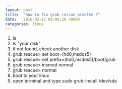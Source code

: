 ```yaml
---
layout: post
title:  "how to fix grub rescue problem ?"
date:   2016-02-17 08:06:16 +0000
categories: linux
---
```

1. ls
2. ls "your disk"
3. if not found, check another disk
4. grub rescue> set boot=(hd0,msdos5)
5. grub rescue> set prefix=(hd0,msdos5)/boot/grub
6. grub rescue> insmod normal
7. grub rescue> normal
8. boot to your linux
9. open terminal and type sudo grub-install /dev/sda

<!-- You’ll find this post in your `_posts` directory. Go ahead and edit it and re-build the site to see your changes. You can rebuild the site in many different ways, but the most common way is to run `jekyll serve`, which launches a web server and auto-regenerates your site when a file is updated.

To add new posts, simply add a file in the `_posts` directory that follows the convention `YYYY-MM-DD-name-of-post.ext` and includes the necessary front matter. Take a look at the source for this post to get an idea about how it works.

Jekyll also offers powerful support for code snippets:

{% highlight ruby %}
def print_hi(name)
  puts "Hi, #{name}"
end
print_hi('Tom')
#=> prints 'Hi, Tom' to STDOUT.
{% endhighlight %}

Check out the [Jekyll docs][jekyll-docs] for more info on how to get the most out of Jekyll. File all bugs/feature requests at [Jekyll’s GitHub repo][jekyll-gh]. If you have questions, you can ask them on [Jekyll Talk][jekyll-talk].

[jekyll-docs]: http://jekyllrb.com/docs/home
[jekyll-gh]:   https://github.com/jekyll/jekyll
[jekyll-talk]: https://talk.jekyllrb.com/ -->
